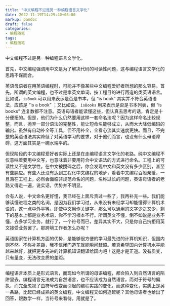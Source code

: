 ```yaml
---
title: "中文编程不过是另一种编程语言文学化"
date: 2022-11-19T14:29:40+08:00
markup: pandoc
draft: false
categories:
- 编程随笔
tags:
- 编程随笔
---
```


中文编程不过是另一种编程语言文学化。

首先，中文编程强调用中文是为了解决代码的可读性问题，这与编程语言文学化的思路不谋而合。

英语母语者在用英语编程时，可能并不像某些中文编程爱好者所想的那么容易。首先，所谓的英文编程，也不过是拿英文单词，按工程目的进行再造的类英语语言。比如说，`isBook` 可以用来表示是否是书本，但 “is book” 其实并不符合英语语法，应该是 “is a book” ；又比如说， `isBooks` 用来表示是否是书本列表，但 “is books” 连复数都不注意。英语母语者能读懂这些，但认真去思考的话，肯定是十分便扭的。但是，他们为什么仍然要用这样一套命名法呢？因为这样命名比较规整，而且，抛弃一部分语法的完整性，能让短命名能够成立，从而大大降低编码的输出。虽然有自动补全等工具，但不用补全，全看心流其实速度更快。而且，不完整的英语语法其实降低了对英语学习的要求，对于他们而言，也没有什么母语障碍，这方面其实是一碗水端平的。

但现阶段的中文编程爱好者实际上还是在走编程语言文学化的老路。纯中文编程不仅意味着要用中文写，也意味着非要用符合中文语法的方式进行命名。工程上的可读性又不是文学性，在中文被搅碎之后，你会发现中文和英文没有多少区别，甚至有些膈应。有些人还没有达到工程化中文编程的地步，看着中文编程百般亲爱，一旦落在工程上，必然会面临非规范命名的问题，名称过长的问题，英语母语者的老路又得走一遍，说实话，优势并不明显。

会有人说，中文命名更好懂，我已经在上面斥责过一些了，我再补充一些。我们能够读懂进程之类的名词，是因为我们学习过，从来没有未经学习却能懂得计算机术语的，这一点中外平等。即使中文用作关键字，那么可以通用的文字少之又少，剩下的基本上都是业务术语，你不学习根本不行。所谓英文不懂，倒不如说是业务不懂，去多学习业务，就行了，一个符号而已，差异其实不大，只是你自己抗拒用英文接受业务罢了。那跨境工作者怎么办呢？

英语国家在计算机方面的优势，是能够很方便的学习最先进的计算机知识，但国内则不然。不弥补差距，我不信闭门造车就能瞬间赶超。若真希望国内计算机水平能越来越好，就把更多先进的计算机知识翻译给国内吧！这是才是正道。没有质变，只有量变，无法改变质的差距。

---

编程语言本质上是形式语言，而现如今所谓的母语编程，都会陷入到自然语言的陷阱里去。编程语言无法成为自然语言，也不应该成为自然语言，而对于符号的偏执，而完全忽视了由符号改变而引起的编程实践的变化，而这种变化，实质上是另一条路，比起已经成熟的英文编程，中文编程又如何追赶呢？其他母语者也给出了回答，跟数学一样，当符号来看待，用就是了。
